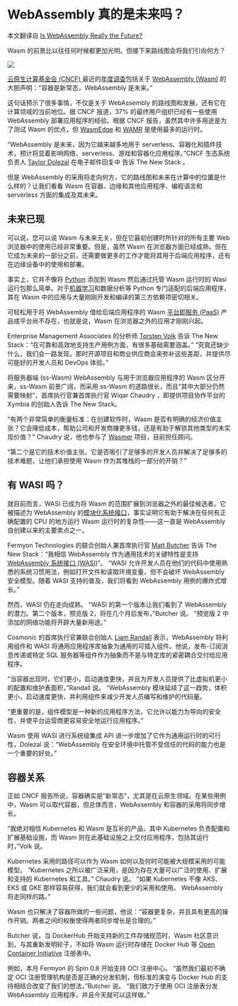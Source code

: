 # WebAssembly 真的是未来吗？

本文翻译自 [Is WebAssembly Really the Future?](https://thenewstack.io/is-webassembly-really-the-future/) 

Wasm 的前景比以往任何时候都更加光明。但接下来路线图会将我们引向何方？

![](https://cdn.thenewstack.io/media/2023/02/6b0fd145-drew-beamer-xu5mqq0chck-unsplash-e1677144349212-1024x683.jpg)

[云原生计算基金会 (CNCF) ](https://cncf.io/?utm_content=inline-mention)最近的[年度调查](https://www.cncf.io/reports/cncf-annual-survey-2022/)包括关于 [WebAssembly (Wasm)](https://thenewstack.io/how-webassembly-could-streamline-cloud-native-computing/) 的大胆声明：“容器是新常态，WebAssembly 是未来。”

这句话预示了很多事情，不仅是关于 WebAssembly 的路线图和发展，还有它在计算领域的当前地位。据 CNCF 报道，37% 的最终用户组织已经有一些使用 WebAssembly 部署应用程序的经验。根据 CNCF 报告，虽然其中许多用途是为了测试 Wasm 的优点，但 [WasmEdge](https://wasmedge.org/) 和 [WAMR](https://github.com/bytecodealliance/wasm-micro-runtime) 是使用最多的运行时。

“WebAssembly 是未来，因为它越来越多地用于 serverless、容器化和插件技术，预计将显着影响网络、serverless、游戏和容器化应用程序。”CNCF 生态系统负责人 [Taylor Dolezal](https://www.linkedin.com/in/onlydole) 在电子邮件回复中 告诉 The New Stack 。

但是 WebAssembly 的采用将走向何方，它的路线图和未来在计算中的位置是什么样的？让我们看看 Wasm 在容器、边缘和其他应用程序、编程语言和 serverless 方面的集成及其未来。

## 未来已现

可以说，您可以说 Wasm 与未来无关，但在它最初创建时所针对的所有主要 Web 浏览器中的使用已经非常重要。但是，虽然 Wasm 在浏览器方面已经成熟，但在它成为未来的一部分之前，还需要做更多的工作才能将其用于后端应用程序，还有在边缘设备中的使用和部署。

事实上，它并不像将 [Python](https://thenewstack.io/an-introduction-to-python-for-non-programmers/) 添加到 Wasm 然后通过托管 Wasm 运行时的 Wasi 运行包那么简单。对于[机器学习](https://thenewstack.io/machine-learning/)和数据分析等 Python 专门适配的后端应用程序，其在 Wasm 中的应用与大量刚刚开发和编译的第三方依赖项密切相关。

可轻松用于将 WebAssembly 借给后端应用程序的 Wasm [平台即服务 (PaaS)](https://thenewstack.io/pipelines-paas-continuously-delivering-continuous-delivery/) 产品或平台尚不存在，也就是说，Wasm 在浏览器之外的应用才刚刚兴起。

Enterprise Management Associates 的分析师 [Torsten Volk](https://www.linkedin.com/in/torstenvolk) 告诉 The New Stack：“在可靠和高效地支持生产用例方面，有很多基础需要涵盖。” “究竟还缺少什么，我们会一路发现。那时开源项目和商业供应商会来弥补这些差距，并提供尽可能好的开发人员和 DevOps 体验。”

将服务器端 (ss-Wasm) WebAssembly 与用于浏览器应用程序的 Wasm 区分开来，ss-Wasm 前景广阔，而采用 ss-Wasm 的道路很长，而且“其中大部分仍然需要映射”，首席执行官兼首席执行官 Wiqar Chaudry ，即提供项目协作平台的 Xymbia 的创始人告诉 The New Stack。

“有两个非常简单的衡量标准：在创建软件时，Wasm 是否有明确的经济价值主张？它会降低成本，帮助公司和开发商赚更多钱，还是有助于解锁其他类型的未实现价值？” Chaudry 说，他也参与了 [Wasmer](https://wasmer.io/) 项目，目前担任顾问。

“第二个是它的技术价值主张。它是否吸引了足够多的开发人员并解决了足够多的技术难题，让他们承担使用 Wasm 作为其堆栈的一部分的开销？”

## 有 WASI 吗？

就目前而言，WASI 已成为将 Wasm 的范围扩展到浏览器之外的最佳候选者。它被描述为 WebAssembly 的[模块化系统接口](https://wasi.dev/)，事实证明它有助于解决在任何有正确配置的 CPU 的地方运行 Wasm 运行时的复杂性——这一直是 WebAssembly 自创建以来的主要卖点之一。

Fermyon Technologies 的联合创始人兼首席执行官 [Matt Butcher](https://www.linkedin.com/in/mattbutcher/) 告诉 The New Stack：“我相信 WebAssembly 作为通用技术的关键特性是支持 [WebAssembly 系统接口 (WASI)](https://thenewstack.io/mozilla-extends-webassembly-beyond-the-browser-with-wasi/)”。 “WASI 允许开发人员在他们的代码中使用熟悉的系统习惯用法，例如打开文件和读取环境变量，但不会破坏 WebAssembly 安全模型。随着 WASI 支持的普及，我们将看到 WebAssembly 用例的爆炸式增长。”

然而，WASI 仍在走向成熟。 “WASI 的第一个版本让我们看到了 WebAssembly 的潜力。第二个版本，预览版 2，将在几个月后发布，”Butcher 说。 “预览版 2 中添加的网络功能将开辟大量新用途。”

Cosmonic 的首席执行官兼联合创始人 [Liam Randall](https://www.linkedin.com/in/hectaman) 表示，WebAssembly 将利用组件和 WASI 将通用应用程序库抽象为通用的可插入组件。他说，发布-订阅消息传递或特定 SQL 服务器等组件作为抽象而不是与特定库的紧密耦合交付给应用程序。

“当容器出现时，它们更小，启动速度更快，并且为开发人员提供了比虚拟机更小的配置和维护表面积，”Randall 说。 “WebAssembly 模块延续了这一趋势，体积更小，启动速度更快，并利用组件来减少开发人员编写和维护的代码量。

“更重要的是，组件模型是一种新的应用程序方法，它允许以能力为导向的安全性，并使平台运营商更容易安全地运行应用程序。”

Wasm 使用 WASI 进行系统级集成 API 进一步增加了它作为通用运行时的可行性，Dolezal 说：“WebAssembly 在安全环境中托管不受信任的代码的能力也是一个重要的好处。”

## 容器关系

正如 CNCF 报告所说，容器确实是“新常态”，尤其是在云原生领域。在某些用例中，Wasm 可以取代容器，但总体而言，WebAssembly 和容器的采用将同步增长。

“我绝对相信 Kubernetes 和 Wasm 是互补的产品，其中 Kubernetes 负责配置和扩展基础设施，而 Wasm 则在此基础设施之上交付应用程序，包括其运行时，”Volk 说。

Kubernetes 采用的路径可以作为 Wasm 如何以及何时可能被大规模采用的可能模型。 “Kubernetes 之所以被广泛采用，是因为存在大量可以广泛的使用、扩展和支持的 Kubernetes 和工具。” Chaudry 说。 “如果 Kubernetes 不像 AKS、EKS 或 GKE 那样容易获得，我们就会看到更少的采用和使用。 WebAssembly 将走同样的路。”

Wasm 也只解决了容器所做的一些问题，他说：“容器更复杂，并且具有更高的操作开销。两者之间的权衡使得两者同步增长是合理的。”

Butcher 说，当 DockerHub 开始支持新的工件存储规范时，Wasm 社区意识到，与其重新发明轮子，不如将 Wasm 运行时存储在 Docker Hub 等 [Open Container Initiative](https://thenewstack.io/oci-reveals-governance-structure-amid-debate-focus/) 注册表中。

例如，本月 Fermyon 的 Spin 0.8 开始支持 OCI 注册中心。 “虽然我们最初不确定 OCI 注册管理机构是否是正确的分发机制，但标准的演变与 Docker Hub 的支持相结合改变了我们的想法，”Butcher 说。 “我们致力于使用 OCI 注册表分发 WebAssembly 应用程序，并且今天就可以这样做。”